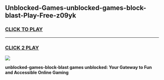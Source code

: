 
## Unblocked-Games-unblocked-games-block-blast-Play-Free-z09yk
<h3>
<a href="https://premium76.site?title=unblocked-games-block-blast&ref=09A">CLICK TO PLAY</a></h3>
<hr>

<h3>
<a href="https://premium76.site?title=unblocked-games-block-blast&ref=09A">CLICK 2 PLAY</a>
  
</h3>

<a href="https://premium76.site?title=unblocked-games-block-blast&ref=09A"><img src="https://clearcache.store/games.png"></a>


**unblocked-games-block-blast games unblocked: Your Gateway to Fun and Accessible Online Gaming**
